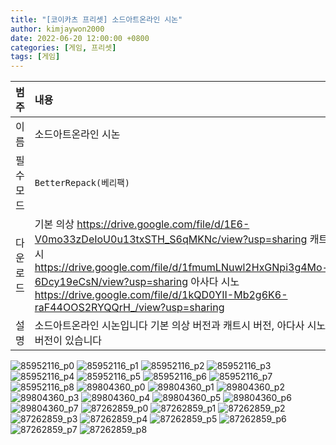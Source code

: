 ```yaml
---
title: "[코이카츠 프리셋] 소드아트온라인 시논"
author: kimjaywon2000
date: 2022-06-20 12:00:00 +0800
categories: [게임, 프리셋]
tags: [게임]
---
```


| 범주             | 내용            |
|:----------------|:---------------|
| 이름             | 소드아트온라인 시논  |
| 필수 모드         | `BetterRepack(베리팩)`       |
| 다운로드          | 기본 의상 <https://drive.google.com/file/d/1E6-V0mo33zDeIoU0u13txSTH_S6qMKNc/view?usp=sharing> 캐트시 <https://drive.google.com/file/d/1fmumLNuwl2HxGNpi3g4Mo-6Dcy19eCsN/view?usp=sharing> 아사다 시노 <https://drive.google.com/file/d/1kQD0YII-Mb2g6K6-raF44OOS2RYQQrH_/view?usp=sharing>  |
| 설명             | 소드아트온라인 시논입니다 기본 의상 버전과 캐트시 버전, 아다사 시노 버전이 있습니다   |

![85952116_p0](https://user-images.githubusercontent.com/76558033/174732794-85c302fe-7910-4953-b2a1-d129bc86858a.png)
![85952116_p1](https://user-images.githubusercontent.com/76558033/174732800-ae01a7b1-55dd-4d8b-a852-1ff7dc8e926f.png)
![85952116_p2](https://user-images.githubusercontent.com/76558033/174732804-f372dbb9-0db5-4f85-b79e-6f7b4c244a45.png)
![85952116_p3](https://user-images.githubusercontent.com/76558033/174732805-4d2a368f-f23d-4fcc-a7ee-7d6ec3c98230.png)
![85952116_p4](https://user-images.githubusercontent.com/76558033/174732810-0bf3223a-300a-464c-a913-b95a249c6f07.png)
![85952116_p5](https://user-images.githubusercontent.com/76558033/174732812-c3f867ce-3b1e-4011-9706-cf133e0029dc.png)
![85952116_p6](https://user-images.githubusercontent.com/76558033/174732817-d6bcafaa-47a5-4bf0-9947-8e10ebe45a69.png)
![85952116_p7](https://user-images.githubusercontent.com/76558033/174732819-3c100af0-c215-4b55-ba80-99e258cceae5.png)
![85952116_p8](https://user-images.githubusercontent.com/76558033/174732826-078abc91-2c8e-4645-bfcf-6e29efbce164.png)
![89804360_p0](https://user-images.githubusercontent.com/76558033/174732828-f1a09182-45b3-41ea-82ee-f9bfa8bd6f96.png)
![89804360_p1](https://user-images.githubusercontent.com/76558033/174732829-afc9b450-90ba-4f66-9307-d47eba2e5f77.png)
![89804360_p2](https://user-images.githubusercontent.com/76558033/174732837-6703376c-6e56-4791-bd2e-062b335699d7.png)
![89804360_p3](https://user-images.githubusercontent.com/76558033/174732843-073b78fa-1007-4334-837e-141be8fdcee9.png)
![89804360_p4](https://user-images.githubusercontent.com/76558033/174732845-1b0562da-95d6-4c6d-b447-cf2323d7d8ee.png)
![89804360_p5](https://user-images.githubusercontent.com/76558033/174732850-6a6456f8-72bf-440b-96b1-45d564570bc3.png)
![89804360_p6](https://user-images.githubusercontent.com/76558033/174732854-727eb532-4066-4820-a74b-5eb3b9adbb4a.png)
![89804360_p7](https://user-images.githubusercontent.com/76558033/174732859-8fed6be9-edee-4c7e-ac1d-867a7fbc686b.png)
![87262859_p0](https://user-images.githubusercontent.com/76558033/174732863-14bfbae1-ea43-42f0-9546-b1952f2414c4.png)
![87262859_p1](https://user-images.githubusercontent.com/76558033/174732867-9b4a3ff9-5f78-4f71-9577-387870152593.png)
![87262859_p2](https://user-images.githubusercontent.com/76558033/174732871-f49e234b-b107-41b0-aef9-365d0271f34b.png)
![87262859_p3](https://user-images.githubusercontent.com/76558033/174732876-7c0cd94c-cc43-42f5-8645-d9d3c8502855.png)
![87262859_p4](https://user-images.githubusercontent.com/76558033/174732880-8f4ed825-6c94-41b5-a6b4-3c730fe8aa8f.png)
![87262859_p5](https://user-images.githubusercontent.com/76558033/174732882-99578d06-19bb-431b-9fe0-e2ca15b94556.png)
![87262859_p6](https://user-images.githubusercontent.com/76558033/174732886-556324fe-b9d1-4b43-a7ca-3c0011f7703c.png)
![87262859_p7](https://user-images.githubusercontent.com/76558033/174732891-267cd5a8-6fad-4888-acf3-ca4144ff642c.png)
![87262859_p8](https://user-images.githubusercontent.com/76558033/174732896-3ab56ac6-8e4b-4e2e-99b8-ead4b4af0aa3.png)

